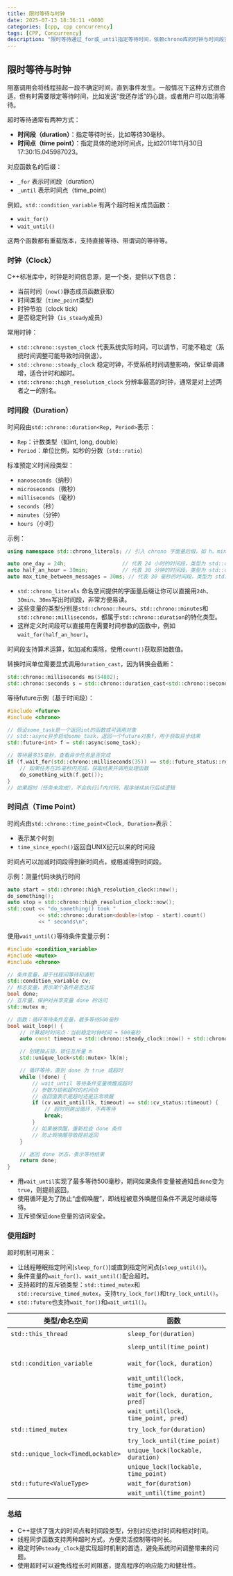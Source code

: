 ```yaml
---
title: 限时等待与时钟
date: 2025-07-13 18:36:11 +0800
categories: [cpp, cpp concurrency]
tags: [CPP, Concurrency]
description: "限时等待通过_for或_until指定等待时间，依赖chrono库的时钟与时间段实现线程超时控制。"
---
```

## 限时等待与时钟

阻塞调用会将线程挂起一段不确定时间，直到事件发生。一般情况下这种方式很合适，但有时需要限定等待时间，比如发送“我还存活”的心跳，或者用户可以取消等待。

超时等待通常有两种方式：

- **时间段（duration）**：指定等待时长，比如等待30毫秒。
- **时间点（time point）**：指定具体的绝对时间点，比如2011年11月30日 17:30:15.045987023。

对应函数名的后缀：

- `_for` 表示时间段（duration）
- `_until` 表示时间点（time_point）

例如，`std::condition_variable` 有两个超时相关成员函数：

- `wait_for()`
- `wait_until()`

这两个函数都有重载版本，支持直接等待、带谓词的等待等。

### 时钟（Clock）

C++标准库中，时钟是时间信息源，是一个类，提供以下信息：

- 当前时间（`now()`静态成员函数获取）
- 时间类型（`time_point`类型）
- 时钟节拍（clock tick）
- 是否稳定时钟（`is_steady`成员）

常用时钟：

- `std::chrono::system_clock`
   代表系统实际时间，可以调节，可能不稳定（系统时间调整可能导致时间倒退）。
- `std::chrono::steady_clock`
   稳定时钟，不受系统时间调整影响，保证单调递增，适合计时和超时。
- `std::chrono::high_resolution_clock`
   分辨率最高的时钟，通常是对上述两者之一的别名。

### 时间段（Duration）

时间段由`std::chrono::duration<Rep, Period>`表示：

- `Rep`：计数类型（如int, long, double）
- `Period`：单位比例，如秒的分数（`std::ratio`）

标准预定义时间段类型：

- `nanoseconds`（纳秒）
- `microseconds`（微秒）
- `milliseconds`（毫秒）
- `seconds`（秒）
- `minutes`（分钟）
- `hours`（小时）

示例：

```cpp
using namespace std::chrono_literals; // 引入 chrono 字面量后缀，如 h、min、ms

auto one_day = 24h;                  // 代表 24 小时的时间段，类型为 std::chrono::hours
auto half_an_hour = 30min;           // 代表 30 分钟的时间段，类型为 std::chrono::minutes
auto max_time_between_messages = 30ms; // 代表 30 毫秒的时间段，类型为 std::chrono::milliseconds
```

- `std::chrono_literals` 命名空间提供的字面量后缀让你可以直接用`24h`、`30min`、`30ms`写出时间段，非常方便易读。
- 这些变量的类型分别是`std::chrono::hours`、`std::chrono::minutes`和`std::chrono::milliseconds`，都属于`std::chrono::duration`的特化类型。
- 这样定义时间段可以直接用在需要时间参数的函数中，例如`wait_for(half_an_hour)`。

时间段支持算术运算，如加减和乘除，使用`count()`获取原始数值。

转换时间单位需要显式调用`duration_cast`，因为转换会截断：

```cpp
std::chrono::milliseconds ms(54802);
std::chrono::seconds s = std::chrono::duration_cast<std::chrono::seconds>(ms); // s=54
```

等待future示例（基于时间段）：

```cpp
#include <future>
#include <chrono>

// 假设some_task是一个返回int的函数或可调用对象
// std::async异步启动some_task，返回一个future对象f，用于获取异步结果
std::future<int> f = std::async(some_task);

// 等待最多35毫秒，查看异步任务是否完成
if (f.wait_for(std::chrono::milliseconds(35)) == std::future_status::ready) {
    // 如果任务在35毫秒内完成，获取结果并调用处理函数
    do_something_with(f.get());
}
// 如果超时（任务未完成），不会执行if内代码，程序继续执行后续逻辑
```

### 时间点（Time Point）

时间点由`std::chrono::time_point<Clock, Duration>`表示：

- 表示某个时刻
- `time_since_epoch()`返回自UNIX纪元以来的时间段

时间点可以加减时间段得到新时间点，或相减得到时间段。

示例：测量代码块执行时间

```cpp
auto start = std::chrono::high_resolution_clock::now();
do_something();
auto stop = std::chrono::high_resolution_clock::now();
std::cout << "do_something() took "
          << std::chrono::duration<double>(stop - start).count()
          << " seconds\n";
```

使用`wait_until()`等待条件变量示例：

```cpp
#include <condition_variable>
#include <mutex>
#include <chrono>

// 条件变量，用于线程间等待和通知
std::condition_variable cv;
// 标志变量，表示某个条件是否达成
bool done;
// 互斥量，保护对共享变量 done 的访问
std::mutex m;

// 函数：循环等待条件变量，最多等待500毫秒
bool wait_loop() {
    // 计算超时时间点：当前稳定时钟时间 + 500毫秒
    auto const timeout = std::chrono::steady_clock::now() + std::chrono::milliseconds(500);

    // 创建独占锁，锁住互斥量 m
    std::unique_lock<std::mutex> lk(m);

    // 循环等待，直到 done 为 true 或超时
    while (!done) {
        // wait_until 等待条件变量唤醒或超时
        // 参数为锁和超时的时间点
        // 返回值表示是超时还是正常唤醒
        if (cv.wait_until(lk, timeout) == std::cv_status::timeout) {
            // 超时则跳出循环，不再等待
            break;
        }
        // 如果被唤醒，重新检查 done 条件
        // 防止假唤醒导致提前返回
    }

    // 返回 done 状态，表示等待结果
    return done;
}
```

- 用`wait_until`实现了最多等待500毫秒，期间如果条件变量被通知且`done`变为`true`，则提前返回。
- 使用循环是为了防止“虚假唤醒”，即线程被意外唤醒但条件不满足时继续等待。
- 互斥锁保证`done`变量的访问安全。

### 使用超时

超时机制可用来：

- 让线程睡眠指定时间(`sleep_for()`)或直到指定时间点(`sleep_until()`)。
- 条件变量的`wait_for()`、`wait_until()`配合超时。
- 支持超时的互斥锁类型：`std::timed_mutex`和`std::recursive_timed_mutex`，支持`try_lock_for()`和`try_lock_until()`。
- `std::future`也支持`wait_for()`和`wait_until()`。

| 类型/命名空间                     | 函数                                 | 返回值                                  |
| --------------------------------- | ------------------------------------ | --------------------------------------- |
| `std::this_thread`                | `sleep_for(duration)`                | 无                                      |
|                                   | `sleep_until(time_point)`            | 无                                      |
| `std::condition_variable`         | `wait_for(lock, duration)`           | `std::cv_status::timeout`或`no_timeout` |
|                                   | `wait_until(lock, time_point)`       | 同上                                    |
|                                   | `wait_for(lock, duration, pred)`     | `bool`（谓词结果）                      |
|                                   | `wait_until(lock, time_point, pred)` | `bool`（谓词结果）                      |
| `std::timed_mutex`                | `try_lock_for(duration)`             | `bool`（是否获取锁）                    |
|                                   | `try_lock_until(time_point)`         | `bool`                                  |
| `std::unique_lock<TimedLockable>` | `unique_lock(lockable, duration)`    | 构造时尝试获取锁                        |
|                                   | `unique_lock(lockable, time_point)`  | 同上                                    |
| `std::future<ValueType>`          | `wait_for(duration)`                 | `std::future_status`                    |
|                                   | `wait_until(time_point)`             | `std::future_status`                    |

### 总结

- C++提供了强大的时间点和时间段类型，分别对应绝对时间和相对时间。
- 线程同步函数支持两种超时方式，方便灵活控制等待时长。
- 稳定时钟`steady_clock`是实现超时机制的首选，避免系统时间调整带来的问题。
- 使用超时可以避免线程长时间阻塞，提高程序的响应能力和健壮性。
